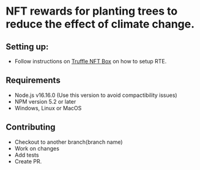 # NFT rewards for planting trees to reduce the effect of climate change.

## Setting up:
- Follow instructions on [Truffle NFT Box](https://trufflesuite.com/boxes/nft-box/) on how to setup RTE.
    
## Requirements
- Node.js v16.16.0 (Use this version to avoid compactibility issues)
- NPM version 5.2 or later
- Windows, Linux or MacOS

## Contributing
- Checkout to another branch(branch name)
- Work on changes
- Add tests
- Create PR.
